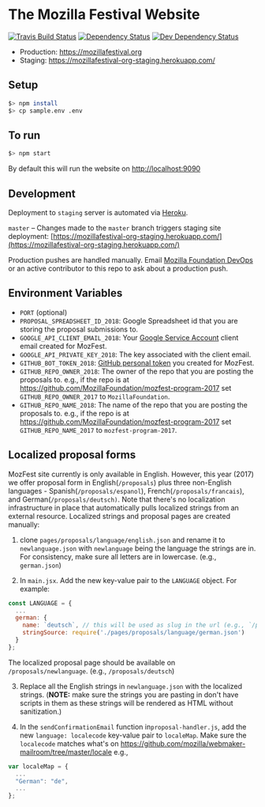 # The Mozilla Festival Website

[![Travis Build Status](https://travis-ci.org/mozilla/mozillafestival.org.svg?branch=master)](https://travis-ci.org/mozilla/mozillafestival.org) [![Dependency Status](https://david-dm.org/mozilla/mozillafestival.org.svg)](https://david-dm.org/mozilla/mozillafestival.org) [![Dev Dependency Status](https://david-dm.org/mozilla/mozillafestival.org/dev-status.svg)](https://david-dm.org/mozilla/mozillafestival.org/?type=dev)

- Production: https://mozillafestival.org
- Staging: https://mozillafestival-org-staging.herokuapp.com/

## Setup

```bash
$> npm install
$> cp sample.env .env
```

## To run

```bash
$> npm start
```

By default this will run the website on [http://localhost:9090](http://localhost:9090)

## Development

Deployment to `staging` server is automated via [Heroku](https://heroku.com).

`master` – Changes made to the `master` branch triggers staging site deployment: [https://mozillafestival-org-staging.herokuapp.com/](https://mozillafestival-org-staging.herokuapp.com/)

Production pushes are handled manually. Email [Mozilla Foundation DevOps](mailto:devops@mozillafoundation.org) or an active contributor to this repo to ask about a production push.



## Environment Variables
- `PORT` (optional)
- `PROPOSAL_SPREADSHEET_ID_2018`: Google Spreadsheet id that you are storing the proposal submissions to.
- `GOOGLE_API_CLIENT_EMAIL_2018`: Your [Google Service Account](https://developers.google.com/identity/protocols/OAuth2ServiceAccount) client email created for MozFest.
- `GOOGLE_API_PRIVATE_KEY_2018`: The key associated with the client email.
- `GITHUB_BOT_TOKEN_2018`: [GitHub personal token](https://github.com/settings/tokens) you created for MozFest.
- `GITHUB_REPO_OWNER_2018`: The owner of the repo that you are posting the proposals to. e.g., if the repo is at https://github.com/MozillaFoundation/mozfest-program-2017 set `GITHUB_REPO_OWNER_2017` to `MozillaFoundation`.
- `GITHUB_REPO_NAME_2018`: The name of the repo that you are posting the proposals to. e.g., if the repo is at https://github.com/MozillaFoundation/mozfest-program-2017 set `GITHUB_REPO_NAME_2017` to `mozfest-program-2017`.



## Localized proposal forms

MozFest site currently is only available in English. However, this year (2017) we offer proposal form in English(`/proposals`) plus three non-English languages - Spanish(`/proposals/espanol`), French(`/proposals/francais`), and German(`/proposals/deutsch)`. Note that there's no localization infrastructure in place that automatically pulls localized strings from an external resource. Localized strings and proposal pages are created manually:

1. clone `pages/proposals/language/english.json` and rename it to `newlanguage.json` with `newlanguage` being the language the strings are in. For consistency, make sure all letters are in lowercase. (e.g., `german.json`)

2. In `main.jsx`. Add the new key-value pair to the `LANGUAGE` object. For example:
```jsx
const LANGUAGE = {
  ...
  german: {
    name: `deutsch`, // this will be used as slug in the url (e.g., `/proposals/deutsch`)
    stringSource: require('./pages/proposals/language/german.json')
  }
};
```
The localized proposal page should be available on `/proposals/newlanguage`. (e.g., `/proposals/deutsch`)

3. Replace all the English strings in `newlanguage.json` with the localized strings. (**NOTE:** make sure the strings you are pasting in don't have scripts in them as these strings will be rendered as HTML without sanitization.)

4. In the `sendConfirmationEmail` function in`proposal-handler.js`, add the new `language: localecode` key-value pair to `localeMap`. Make sure the `localecode` matches what's on https://github.com/mozilla/webmaker-mailroom/tree/master/locale
e.g.,
```js
var localeMap = {
  ...
  "German": "de",
  ...
};
```

